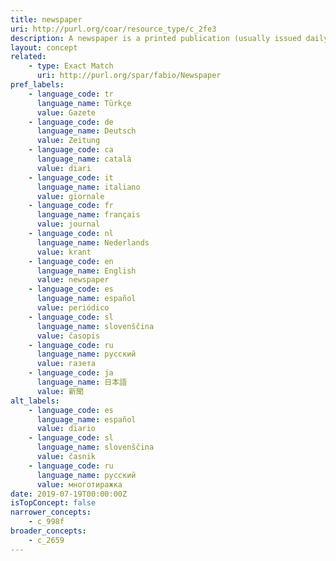 ```yaml
---
title: newspaper
uri: http://purl.org/coar/resource_type/c_2fe3
description: A newspaper is a printed publication (usually issued daily or weekly) consisting of folded unstapled sheets and containing news, articles, advertisements, and correspondence. (Adapted from oxforddictionaries)
layout: concept
related:
    - type: Exact Match
      uri: http://purl.org/spar/fabio/Newspaper
pref_labels:
    - language_code: tr
      language_name: Türkçe
      value: Gazete
    - language_code: de
      language_name: Deutsch
      value: Zeitung
    - language_code: ca
      language_name: català
      value: diari
    - language_code: it
      language_name: italiano
      value: giornale
    - language_code: fr
      language_name: français
      value: journal
    - language_code: nl
      language_name: Nederlands
      value: krant
    - language_code: en
      language_name: English
      value: newspaper
    - language_code: es
      language_name: español
      value: periódico
    - language_code: sl
      language_name: slovenščina
      value: časopis
    - language_code: ru
      language_name: русский
      value: газета
    - language_code: ja
      language_name: 日本語
      value: 新聞
alt_labels:
    - language_code: es
      language_name: español
      value: diario
    - language_code: sl
      language_name: slovenščina
      value: časnik
    - language_code: ru
      language_name: русский
      value: многотиражка
date: 2019-07-19T00:00:00Z
isTopConcept: false
narrower_concepts:
    - c_998f
broader_concepts:
    - c_2659
---
```


